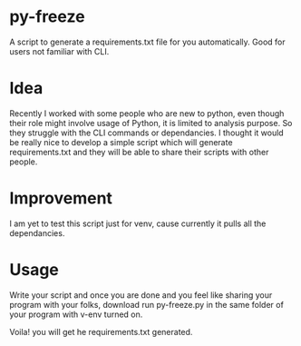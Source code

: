 # py-freeze
A script to generate a requirements.txt file for you automatically. Good for users not familiar with CLI.

# Idea

Recently I worked with some people who are new to python, even though their role might involve usage of Python, it
is limited to analysis purpose. So they struggle with the CLI commands or dependancies. I thought it would be really nice to develop a simple script which will generate requirements.txt and they will be able to share their scripts with other people.

# Improvement

I am yet to test this script just for venv, cause currently it pulls all the dependancies. 

# Usage

Write your script and once you are done and you feel like sharing your program with your folks, download run py-freeze.py in the same folder of your program with v-env turned on. 

Voila! you will get he requirements.txt generated.
